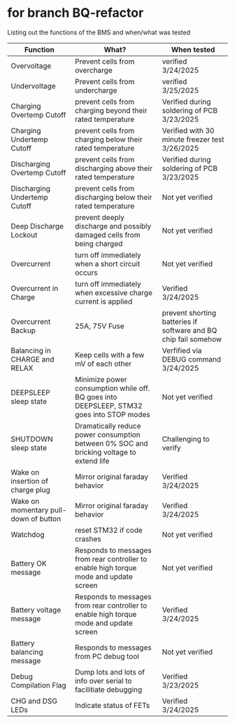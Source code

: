
# for branch BQ-refactor

Listing out the functions of the BMS and when/what was tested

| Function  |  What?  | When tested|
|---|---|---|
| Overvoltage |  Prevent cells from overcharge | verified 3/24/2025 |
| Undervoltage |  Prevent cells from undercharge | verified 3/25/2025 |
| Charging Overtemp Cutoff| prevent cells from charging beyond their rated temperature  | Verified during soldering of PCB 3/23/2025|
| Charging Undertemp Cutoff | prevent cells from charging below their rated temperature  | Verified with 30 minute freezer test 3/26/2025 |
| Discharging Overtemp Cutoff| prevent cells from discharging above their rated temperature  | Verified during soldering of PCB 3/23/2025|
| Discharging Undertemp Cutoff | prevent cells from discharging below their rated temperature | Not yet verified |
| Deep Discharge Lockout |prevent deeply discharge and possibly damaged cells from being charged  | Not yet verified|
| Overcurrent | turn off immediately when a short circuit occurs  | Not yet verified |
| Overcurrent in Charge | turn off immediately when excessive charge current is applied | Verified 3/24/2025 |
| Overcurrent Backup  | 25A, 75V Fuse  | prevent shorting batteries if software and BQ chip fail somehow  | Not yet verified |
| Balancing in CHARGE and RELAX | Keep cells with a few mV of each other| Verfified via DEBUG command 3/24/2025 |
| DEEPSLEEP sleep state | Minimize power consumption while off. BQ goes into DEEPSLEEP, STM32 goes into STOP modes| Not yet verified |
| SHUTDOWN sleep state | Dramatically reduce power consumption between 0% SOC and bricking voltage to extend life| Challenging to verify|
| Wake on insertion of charge plug | Mirror original faraday behavior| Verified 3/24/2025 |
| Wake on momentary pull-down of button | Mirror original faraday behavior | Verified 3/24/2025 |
| Watchdog | reset STM32 if code crashes| Not yet verified |
| Battery OK message | Responds to messages from rear controller to enable high torque mode and update screen| Not yet verified |
| Battery voltage message | Responds to messages from rear controller to enable high torque mode and update screen| Verified 3/24/2025 |
| Battery balancing message |  Responds to messages from PC debug tool| Not yet verified |
| Debug Compilation Flag | Dump lots and lots of info over serial to facilitiate debugging| Verified 3/23/2025|
| CHG and DSG LEDs | Indicate status of FETs| Verified 3/24/2025|
